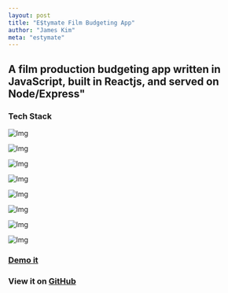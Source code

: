 ```yaml
---
layout: post
title: "E$tymate Film Budgeting App"
author: "James Kim"
meta: "estymate"
---
```

## A film production budgeting app written in JavaScript, built in Reactjs, and served on Node/Express"

### Tech Stack
<section id="service">
<div class="section-title">
</div>
<div id="skills">
<div>
<img src="{{site.baseurl}}/img/tech/javascript_100.png" alt="Img">
<p></p>
</div>
<div>
<img src="{{site.baseurl}}/img/tech/React_logo_100.png" alt="Img">
<p></p>
</div>
<div>
<img src="{{site.baseurl}}/img/tech/node_100.png" alt="Img">
<p></p>
</div>
<div>
<img src="{{site.baseurl}}/img/tech/Redux_logo_100.png" alt="Img">
<p></p>
</div>
<div>
<img src="{{site.baseurl}}/img/tech/webpack_100.png" alt="Img">
<p></p>
</div>
<div>
<img src="{{site.baseurl}}/img/tech/bootstrap_100.png" alt="Img">
<p></p>
</div>
<div>
<img src="{{site.baseurl}}/img/tech/es6_100.png" alt="Img">
<p></p>
</div>
<div>
<img src="{{site.baseurl}}/img/tech/mysql_100.png" alt="Img">
<p></p>
</div>
</div>
</section>

### [Demo it](https://product-ion.herokuapp.com/)
### View it on [GitHub](https://github.com/jimmy-james/so-and-so)
